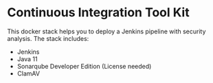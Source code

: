 # Continuous Integration Tool Kit

This docker stack helps you to deploy a Jenkins pipeline with security analysis.
The stack includes:
* Jenkins
* Java 11
* Sonarqube Developer Edition (License needed)
* ClamAV

